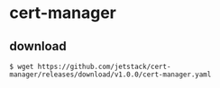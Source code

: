 # cert-manager

## download

```
$ wget https://github.com/jetstack/cert-manager/releases/download/v1.0.0/cert-manager.yaml
```

